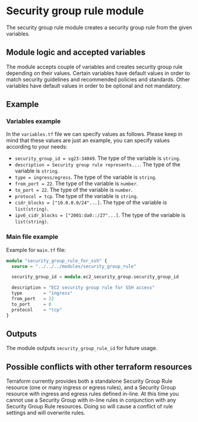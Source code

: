 # Security group rule module

The security group rule module creates a security group rule from the given variables.

## Module logic and accepted variables

The module accepts couple of variables and creates security group rule depending on their values. Certain variables have default values in order to match security guidelines and recommended policies and standards. Other variables have default values in order to be optional and not mandatory.

## Example

### Variables example

In the `variables.tf` file we can specify values as follows. Please keep in mind that these values are just an example, you can specify values according to your needs:

- `security_group_id = sg23-34049`. The type of the variable is `string`.
- `description = Security group rule represents...`. The type of the variable is `string`.
- `type = ingress/egress`. The type of the variable is `string`.
- `from_port = 22`. The type of the variable is `number`.
- `to_port = 22`. The type of the variable is `number`.
- `protocol = tcp`. The type of the variable is `string`.
- `cidr_blocks = ["10.0.0.0/24"...]`. The type of the variable is `list(string)`.
- `ipv6_cidr_blocks = ["2001:da0::/27"...]`. The type of the variable is `list(string)`.

### Main file example

Example for `main.tf` file:

```terraform
module "security_group_rule_for_ssh" {
  source = "../../../modules/security_group_rule"

  security_group_id = module.ec2_security_group.security_group_id

  description = "EC2 security group rule for SSH access"
  type        = "ingress"
  from_port   = 22
  to_port     = 0
  protocol    = "tcp"
}
```

## Outputs

The module outputs `security_group_rule_id` for future usage.

## Possible conflicts with other terraform resources

Terraform currently provides both a standalone Security Group Rule resource (one or many ingress or egress rules), and a Security Group resource with ingress and egress rules defined in-line. At this time you cannot use a Security Group with in-line rules in conjunction with any Security Group Rule resources. Doing so will cause a conflict of rule settings and will overwrite rules.
